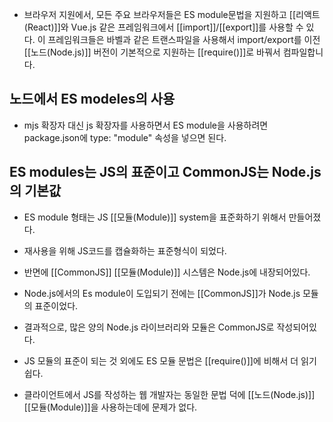 - 브라우저 지원에서, 모든 주요 브라우저들은 ES module문법을 지원하고 [[리액트(React)]]와 Vue.js 같은 프레임워크에서 [[import]]/[[export]]를 사용할 수 있다. 이 프레임워크들은 바벨과 같은 트랜스파일을 사용해서 import/export를 이전 [[노드(Node.js)]] 버전이 기본적으로 지원하는 [[require()]]로 바꿔서 컴파일합니다.


## 노드에서 ES modeles의 사용

- mjs 확장자 대신 js 확장자를 사용하면서 ES module을 사용하려면 package.json에 type: "module" 속성을 넣으면 된다.


## ES modules는 JS의 표준이고 CommonJS는 Node.js의 기본값

- ES module 형태는 JS [[모듈(Module)]] system을 표준화하기 위해서 만들어졌다. 
- 재사용을 위해 JS코드를 캡슐화하는 표준형식이 되었다.

- 반면에 [[CommonJS]] [[모듈(Module)]] 시스템은 Node.js에 내장되어있다.
- Node.js에서의 Es module이 도입되기 전에는 [[CommonJS]]가 Node.js 모듈의 표준이었다.

- 결과적으로, 많은 양의 Node.js 라이브러리와 모듈은 CommonJS로 작성되어있다.  

- JS 모듈의 표준이 되는 것 외에도 ES 모듈 문법은 [[require()]]에 비해서 더 읽기 쉽다.
- 클라이언트에서 JS를 작성하는 웹 개발자는 동일한 문법 덕에 [[노드(Node.js)]] [[모듈(Module)]]을 사용하는데에 문제가 없다.